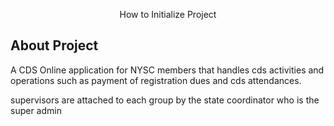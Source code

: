 <p align="center">How to Initialize Project</p>

## About Project

A CDS Online application for NYSC members that handles cds activities and operations such as payment of registration dues and cds attendances.

supervisors are attached to each group by the state coordinator who is the super admin